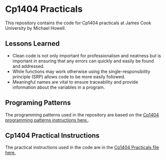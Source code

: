 # Cp1404 Practicals

This repository contains the code for Cp1404 practicals at James Cook University by Michael Howell.

## Lessons Learned

- Clean code is not only important for professionalism and neatness but is important in ensuring that any errors can
  quickly and easily be found and addressed.
- While functions may work otherwise using the single-responsibility principle (SRP) allows code to be more easily
  followed.
- Meaningful names are vital to ensure traceability and provide information about the variables in a program.

## Programing Patterns

The programming patterns used in the repository are based on
the [Cp1404 programming patterns instructions here.](https://github.com/CP1404/Starter/wiki/Programming-Patterns).

## Cp1404 Practical Instructions

The practical instructions used in the code are in
the [Cp1404 Practicals file here.](https://github.com/CP1404/Practicals)
